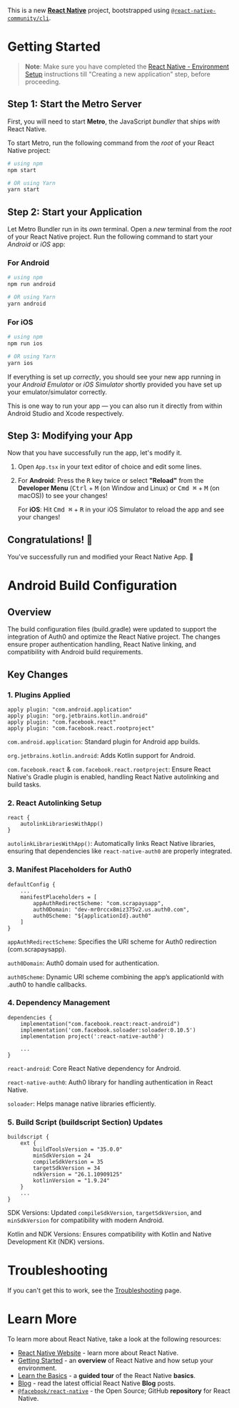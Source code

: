 This is a new [**React Native**](https://reactnative.dev) project, bootstrapped using [`@react-native-community/cli`](https://github.com/react-native-community/cli).

# Getting Started

>**Note**: Make sure you have completed the [React Native - Environment Setup](https://reactnative.dev/docs/environment-setup) instructions till "Creating a new application" step, before proceeding.

## Step 1: Start the Metro Server

First, you will need to start **Metro**, the JavaScript _bundler_ that ships _with_ React Native.

To start Metro, run the following command from the _root_ of your React Native project:

```bash
# using npm
npm start

# OR using Yarn
yarn start
```

## Step 2: Start your Application

Let Metro Bundler run in its _own_ terminal. Open a _new_ terminal from the _root_ of your React Native project. Run the following command to start your _Android_ or _iOS_ app:

### For Android

```bash
# using npm
npm run android

# OR using Yarn
yarn android
```

### For iOS

```bash
# using npm
npm run ios

# OR using Yarn
yarn ios
```

If everything is set up _correctly_, you should see your new app running in your _Android Emulator_ or _iOS Simulator_ shortly provided you have set up your emulator/simulator correctly.

This is one way to run your app — you can also run it directly from within Android Studio and Xcode respectively.

## Step 3: Modifying your App

Now that you have successfully run the app, let's modify it.

1. Open `App.tsx` in your text editor of choice and edit some lines.
2. For **Android**: Press the <kbd>R</kbd> key twice or select **"Reload"** from the **Developer Menu** (<kbd>Ctrl</kbd> + <kbd>M</kbd> (on Window and Linux) or <kbd>Cmd ⌘</kbd> + <kbd>M</kbd> (on macOS)) to see your changes!

   For **iOS**: Hit <kbd>Cmd ⌘</kbd> + <kbd>R</kbd> in your iOS Simulator to reload the app and see your changes!

## Congratulations! :tada:

You've successfully run and modified your React Native App. :partying_face:

# Android Build Configuration

## Overview
The build configuration files (build.gradle) were updated to support the integration of Auth0 and optimize the React Native project. The changes ensure proper authentication handling, React Native linking, and compatibility with Android build requirements.

## Key Changes

### 1. Plugins Applied
```
apply plugin: "com.android.application"
apply plugin: "org.jetbrains.kotlin.android"
apply plugin: "com.facebook.react"
apply plugin: "com.facebook.react.rootproject"
```

`com.android.application`: Standard plugin for Android app builds.

`org.jetbrains.kotlin.android`: Adds Kotlin support for Android.

`com.facebook.react` & `com.facebook.react.rootproject`: Ensure React Native's Gradle plugin is enabled, handling React Native autolinking and build tasks.

### 2. React Autolinking Setup
```
react {
    autolinkLibrariesWithApp()
}
```

`autolinkLibrariesWithApp()`: Automatically links React Native libraries, ensuring that dependencies like `react-native-auth0` are properly integrated.


### 3. Manifest Placeholders for Auth0
```
defaultConfig {
    ...
    manifestPlaceholders = [
        appAuthRedirectScheme: "com.scrapaysapp",
        auth0Domain: "dev-mr0rccx8miz375v2.us.auth0.com",
        auth0Scheme: "${applicationId}.auth0"
    ]
}
```

`appAuthRedirectScheme`: Specifies the URI scheme for Auth0 redirection (com.scrapaysapp).

`auth0Domain`: Auth0 domain used for authentication.

`auth0Scheme`: Dynamic URI scheme combining the app’s applicationId with .auth0 to handle callbacks.

### 4. Dependency Management
```
dependencies {
    implementation("com.facebook.react:react-android")
    implementation('com.facebook.soloader:soloader:0.10.5')
    implementation project(':react-native-auth0')
    
    ...
}
```

`react-android`: Core React Native dependency for Android.

`react-native-auth0`: Auth0 library for handling authentication in React Native.

`soloader`: Helps manage native libraries efficiently.

### 5. Build Script (buildscript Section) Updates

```
buildscript {
    ext {
        buildToolsVersion = "35.0.0"
        minSdkVersion = 24
        compileSdkVersion = 35
        targetSdkVersion = 34
        ndkVersion = "26.1.10909125"
        kotlinVersion = "1.9.24"
    }
    ...
}
```

SDK Versions: Updated `compileSdkVersion`, `targetSdkVersion`, and `minSdkVersion` for compatibility with modern Android.

Kotlin and NDK Versions: Ensures compatibility with Kotlin and Native Development Kit (NDK) versions.

# Troubleshooting

If you can't get this to work, see the [Troubleshooting](https://reactnative.dev/docs/troubleshooting) page.

# Learn More

To learn more about React Native, take a look at the following resources:

- [React Native Website](https://reactnative.dev) - learn more about React Native.
- [Getting Started](https://reactnative.dev/docs/environment-setup) - an **overview** of React Native and how setup your environment.
- [Learn the Basics](https://reactnative.dev/docs/getting-started) - a **guided tour** of the React Native **basics**.
- [Blog](https://reactnative.dev/blog) - read the latest official React Native **Blog** posts.
- [`@facebook/react-native`](https://github.com/facebook/react-native) - the Open Source; GitHub **repository** for React Native.
